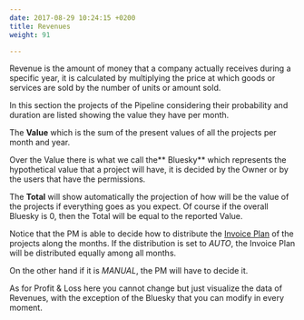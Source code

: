 ```yaml
---
date: 2017-08-29 10:24:15 +0200
title: Revenues
weight: 91

---
```



Revenue is the amount of money that a company actually receives during a specific year, it is calculated by multiplying the price at which goods or services are sold by the number of units or amount sold.

In this section the projects of the Pipeline considering their probability and duration are listed showing the value they have per month.

The **Value** which is the sum of the present values of all the projects per month and year.

Over the Value there is what we call the** Bluesky** which represents the hypothetical value that a project will have, it is decided by the Owner or by the users that have the permissions.

The **Total** will show automatically the projection of how will be the value of the projects if everything goes as you expect. Of course if the overall Bluesky is 0, then the Total will be equal to the reported Value.

Notice that the PM is able to decide how to distribute the [Invoice Plan](http://support.wethod.com/pipeline/index/#invoice-plan) of the projects along the months. If the distribution is set to *AUTO*, the Invoice Plan will be distributed equally among all months.

On the other hand if it is *MANUAL*, the PM will have to decide it.

As for Profit & Loss here you cannot change but just visualize the data of Revenues, with the exception of the Bluesky that you can modify in every moment.